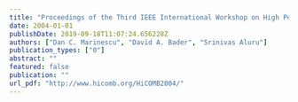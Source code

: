 ```yaml
---
title: "Proceedings of the Third IEEE International Workshop on High Performance Computational Biology (HiCOMB 2004), Santa Fe, NM, April 2004."
date: 2004-01-01
publishDate: 2019-09-18T11:07:24.656228Z
authors: ["Dan C. Marinescu", "David A. Bader", "Srinivas Aluru"]
publication_types: ["0"]
abstract: ""
featured: false
publication: ""
url_pdf: "http://www.hicomb.org/HiCOMB2004/"
---
```


